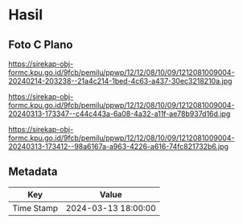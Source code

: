 # Hasil

## Foto C Plano

https://sirekap-obj-formc.kpu.go.id/9fcb/pemilu/ppwp/12/12/08/10/09/1212081009004-20240214-203238--21a4c214-1bed-4c63-a437-30ec3218210a.jpg

https://sirekap-obj-formc.kpu.go.id/9fcb/pemilu/ppwp/12/12/08/10/09/1212081009004-20240313-173347--c44c443a-6a08-4a32-a11f-ae78b937d16d.jpg

https://sirekap-obj-formc.kpu.go.id/9fcb/pemilu/ppwp/12/12/08/10/09/1212081009004-20240313-173412--98a6167a-a963-4226-a616-74fc821732b6.jpg


## Metadata

| Key        | Value               |
| ---------- | ------------------- |
| Time Stamp | 2024-03-13 18:00:00 |



